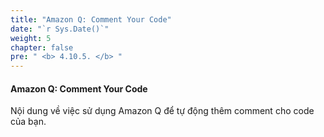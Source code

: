 ```yaml
---
title: "Amazon Q: Comment Your Code"
date: "`r Sys.Date()`"
weight: 5
chapter: false
pre: " <b> 4.10.5. </b> "
---
```


#### Amazon Q: Comment Your Code

Nội dung về việc sử dụng Amazon Q để tự động thêm comment cho code của bạn.
